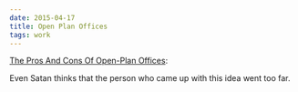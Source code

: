 ```yaml
---
date: 2015-04-17
title: Open Plan Offices
tags: work
---
```


[The Pros And Cons Of Open-Plan Offices](https://www.theonion.com/the-pros-and-cons-of-open-plan-offices-1819592138):

Even Satan thinks that the person who came up with this idea went too far.